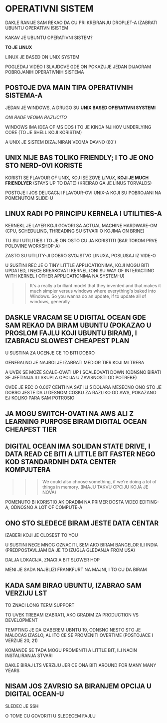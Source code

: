 # OPERATIVNI SISTEM

DAKLE RANIJE SAM REKAO DA CU PRI KREIRANJU DROPLET-A IZABRATI UBUNTU OPERATIVN ISISTEM

KAKAV JE UBUNTU OPERATIVNI SISTEM?

**TO JE LINUX**

LINUX JE BASED ON UNIX SYSTEM

POGLEDAJ VIDEO I SLAJDOVE GDE ON POKAZUJE JEDAN DIJAGRAM POBROJANIH OPERATIVNIH SISTEMA

## POSTOJE DVA MAIN TIPA OPERATIVNIH SISTEMA-A

JEDAN JE WINDOWS, A DRUGO SU **UNIX BASED OPERATIVNI SYSTEMI**

*ONI RADE VEOMA RAZLICITO*

WINDOWS IMA IDEA OF MS DOS I TO JE KINDA NJIHOV UNDERLYING CORE (TO JE SHELL KOJI KORISTIM)

A UNIX JE SISTEM DIZAJNIRAN VEOMA DAVNO (60')

## UNIX NIJE BAS TOLIKO FRIENDLY; I TO JE ONO STO NERD-OVI KORISTE

KORISTI SE FLAVOUR OF UNIX, KOJ ISE ZOVE *LINUX*, **KOJI JE MUCH FRIENDLYER** (STAYS UP TO DATE) (KREIRAO GA JE LINUS TORVALDS)

POSTOJE I JOS DEUGACIJI FLAVOUR-OVI UNIX-A KOJI SU POBROJANI NA POMENUTOM SLIDE-U

## LINUX RADI PO PRINCIPU KERNELA I UTILITIES-A

KERNEKL JE LAYER KOJI GOVORI SA ACTUAL MACHINE HARDWARE-OM (CPU, SCHEDULING, THREADING SU STVARI O KOJIMA ON BRINE)

TU SU I UTILITIES I TO JE ON OSTO CU JA KORISTITI (BAR TOKOM PRVE POLOVINE WORKSHOP-A)

ZASTO SU UTILITY-JI DOBRO SVOJSTVO LINUXA, POSLUSAJ IZ VIDE-O

U SUSTINI REC JE O TINY LITTLE APPLICATIONIMA, KOJI MOGU BITI UPDATED, I NECE BREAKOVATI KERNEL (ONI SU WAY OF INTERACTING WITH KERNEL I OTHER APPLICATIONIMA NA SYSTEM-U)

>> It's a really a brilliant model that they invented and that makes it much simpler versus windows where everything's baked into Windows. So you wanna do an update, if to update all of windows, generally

## DASKLE VRACAM SE U DIGITAL OCEAN GDE SAM REKAO DA BIRAM UBUNTU (POKAZAO U PROSLOM FAJLU KOJI UBUNTU BIRAM), I IZABRACU SLOWEST CHEAPEST PLAN

U SUSTINA ZA UCENJE CE TO BITI DOBRO

GENERALNO JE NAJBOLJE IZABRATI MEDIOR TIER KOJI MI TREBA

A UVEK SE MOZE SCALE-OVATI UP I SCALEOVATI DOWN (ODNSNO BIRATI SE JEFTINIJA ILI SKUPLA OPCIJA U ZAVISNOSTI OD POTREBE)

OVDE JE REC O 0.007 CENTI NA SAT ILI 5 DOLARA MESECNO
ONO STO JE DOBRO JESTE DA U DESNOM COSKU ZA RAZLIKO OD AWS, POKAZANO EJ KOLIKO PARA SAM POTROSIO

## JA MOGU SWITCH-OVATI NA AWS ALI Z LEARNING PURPOSE BIRAM DIGITAL OCEAN CHEAPEST TIER

## DIGITAL OCEAN IMA SOLIDAN STATE DRIVE, I DATA READ CE BITI A LITTLE BIT FASTER NEGO KOD STANDARDNIH DATA CENTER KOMPJUTERA

>>> We could also choose something, if we're doing a lot of things in memory. (IMAJU TAKVU OPCIJU KOJA JE NOVA)

POMENUTO BI KORISTIO AK ORADIM NA PRIMER DOSTA VIDEO EDITING-A, ODNOSNO A LOT OF COMPUTE-A

## ONO STO SLEDECE BIRAM JESTE DATA CENTAR

IZABERI KOJI JE CLOSEST TO YOU

U SUSTINI NECE MNOG OZNACITI, SEM AKO BIRAM BANGELOR ILI INDIA (PREDPOSTAVLJAM DA JE TO IZUGLA GLEDANJA FROM USA)

DALJA LOKACIJA, ZNACI A BIT SLOWER HOP

MENI JE SADA NAJBLIZI FRANKFURT NA MAJNI, I TO CU DA BIRAM

## KADA SAM BIRAO UBUNTU, IZABRAO SAM VERZIJU LST

TO ZNACI LONG TERM SUPPORT

TO UVEK TREBAM IZABRATI, AKO GRADIM ZA PRODUCTION VS DEVELOPMENT

TEMPTING JE DA IZABEREM UBNTU 19, ODNSNO NESTO STO JE MALOCAS IZASLO, AL ITO CE SE PROMENITI OVERTIME (POSTOJACE I VERZIJE 20, 21)

KOMANDE SE TADA MOGU PROMENITI A LITTLE BIT, ILI NACIN INSTALIRANJA STVARI

DAKLE BIRAJ LTS VERZIJU JER CE ONA BITI AROUND FOR MANY MANY YEARS

## NISAM JOS ZAVRSIO SA BIRANJEM OPCIJA U DIGITAL OCEAN-U

SLEDEC JE SSH

O TOME CU GOVORITI U SLEDECEM FAJLU